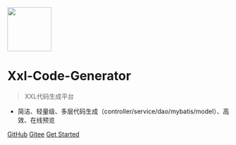 <img src="https://raw.githubusercontent.com/xuxueli/xxl-job/master/doc/images/xxl-logo.png" width="100" >

# Xxl-Code-Generator

> XXL代码生成平台

- 简洁、轻量级、多层代码生成（controller/service/dao/mybatis/model）、高效、在线预览


[GitHub](https://github.com/xuxueli/xxl-code-generator/)
[Gitee](http://gitee.com/xuxueli0323/xxl-code-generator)
[Get Started](#《代码生成平台Xxl-Code-Generator》)